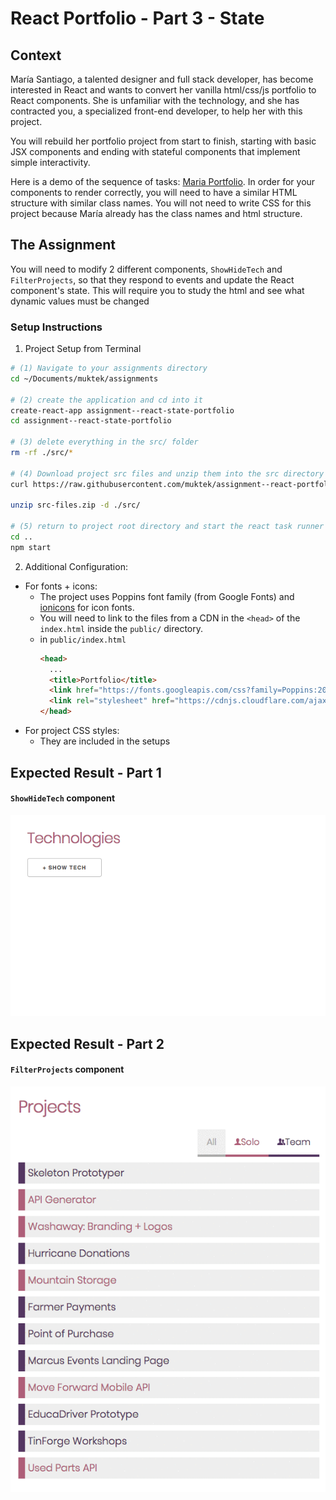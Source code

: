 # React Portfolio - Part 3 - State

## Context
María Santiago, a talented designer and full stack developer, has become interested in React and wants to convert her vanilla html/css/js portfolio to React components. She is unfamiliar with the technology, and she has contracted you, a specialized front-end developer, to help her with this project.

You will rebuild her portfolio project from start to finish, starting with basic JSX components and ending with stateful components that implement simple interactivity.

Here is a demo of the sequence of tasks: [Maria Portfolio](https://vanilla-to-react.surge.sh/). In order for your components to render correctly, you will need to have a similar HTML structure with similar class names. You will not need to write CSS for this project because María already has the class names and html structure.

## The Assignment
You will need to modify 2 different components, `ShowHideTech` and `FilterProjects`,  so that they respond to events and update the React component's state. This will require you to study the html and see what dynamic values must be changed


### Setup Instructions

1. Project Setup from Terminal
```sh
# (1) Navigate to your assignments directory
cd ~/Documents/muktek/assignments

# (2) create the application and cd into it
create-react-app assignment--react-state-portfolio
cd assignment--react-state-portfolio

# (3) delete everything in the src/ folder
rm -rf ./src/*

# (4) Download project src files and unzip them into the src directory
curl https://raw.githubusercontent.com/muktek/assignment--react-portfolio-03-state/master/src-files.zip > src-files.zip

unzip src-files.zip -d ./src/

# (5) return to project root directory and start the react task runner
cd ..
npm start
```

2. Additional Configuration:
  - For fonts + icons:
    - The project uses Poppins font family (from Google Fonts) and [ionicons](http://ionicons.com/) for icon fonts.
    - You will need to link to the files from a CDN in the `<head>` of the `index.html` inside the `public/` directory.
    - in `public/index.html`
      ```html
      <head>
        ...
        <title>Portfolio</title>
        <link href="https://fonts.googleapis.com/css?family=Poppins:200,300,400,500,600,700,800" rel="stylesheet">
        <link rel="stylesheet" href="https://cdnjs.cloudflare.com/ajax/libs/ionicons/2.0.1/css/ionicons.min.css">
      </head>
      ```
  - For project CSS styles:  
    - They are included in the setups


## Expected Result - Part 1

#### `ShowHideTech` component

![showhide](demo/showhide-demo.gif)


## Expected Result - Part 2

#### `FilterProjects` component

![filterprojects](demo/filterprojects-demo.gif)
